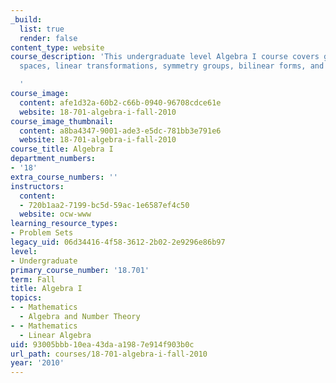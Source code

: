 ```yaml
---
_build:
  list: true
  render: false
content_type: website
course_description: 'This undergraduate level Algebra I course covers groups, vector
  spaces, linear transformations, symmetry groups, bilinear forms, and linear groups.

  '
course_image:
  content: afe1d32a-60b2-c66b-0940-96708cdce61e
  website: 18-701-algebra-i-fall-2010
course_image_thumbnail:
  content: a8ba4347-9001-ade3-e5dc-781bb3e791e6
  website: 18-701-algebra-i-fall-2010
course_title: Algebra I
department_numbers:
- '18'
extra_course_numbers: ''
instructors:
  content:
  - 720b1aa2-7199-bc5d-59ac-1e6587ef4c50
  website: ocw-www
learning_resource_types:
- Problem Sets
legacy_uid: 06d34416-4f58-3612-2b02-2e9296e86b97
level:
- Undergraduate
primary_course_number: '18.701'
term: Fall
title: Algebra I
topics:
- - Mathematics
  - Algebra and Number Theory
- - Mathematics
  - Linear Algebra
uid: 93005bbb-10ea-43da-a198-7e914f903b0c
url_path: courses/18-701-algebra-i-fall-2010
year: '2010'
---
```

